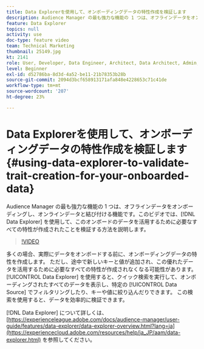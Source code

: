 ```yaml
---
title: Data Explorerを使用して、オンボーディングデータの特性作成を検証します
description: Audience Manager の最も強力な機能の 1 つは、オフラインデータをオンボーディングし、オンラインデータと結び付ける機能です。このビデオでは、Data Explorerを使用して、このオンボーディングデータを活用するために必要なすべての特性が作成されたことを検証する方法を説明します。
feature: Data Explorer
topics: null
activity: use
doc-type: feature video
team: Technical Marketing
thumbnail: 25149.jpg
kt: 2141
role: User, Developer, Data Engineer, Architect, Data Architect, Admin, Leader
level: Beginner
exl-id: d52786ba-8d3d-4a52-be11-21b78353b28b
source-git-commit: 2094d3bcf658913171afa848e4228653c71c41de
workflow-type: tm+mt
source-wordcount: '207'
ht-degree: 23%

---
```


# Data Explorerを使用して、オンボーディングデータの特性作成を検証します {#using-data-explorer-to-validate-trait-creation-for-your-onboarded-data}

Audience Manager の最も強力な機能の 1 つは、オフラインデータをオンボーディングし、オンラインデータと結び付ける機能です。このビデオでは、[!DNL Data Explorer] を使用して、このオンボードのデータを活用するために必要なすべての特性が作成されたことを検証する方法を説明します。

>[!VIDEO](https://video.tv.adobe.com/v/25149/?quality=12)

多くの場合、実際にデータをオンボードする前に、オンボーディングデータの特性を作成します。 ただし、途中で新しいキーと値が追加され、この優れたデータを活用するために必要なすべての特性が作成されなくなる可能性があります。 [!UICONTROL Data Explorer] を使用すると、クイック検索を実行して、オンボーディングされたすべてのデータを表示し、特定の [!UICONTROL Data Source] でフィルタリングしたり、キーや値に絞り込んだりできます。 この検索を使用すると、データを効率的に検証できます。

[!DNL Data Explorer] について詳しくは、[https://experienceleague.adobe.com/docs/audience-manager/user-guide/features/data-explorer/data-explorer-overview.html?lang=ja](https://experiencecloud.adobe.com/resources/help/ja_JP/aam/data-explorer.html) を参照してください。

